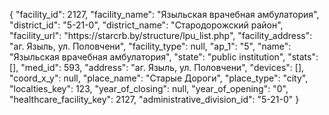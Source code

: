 {
    "facility_id": 2127,
    "facility_name": "Языльская врачебная амбулатория",
    "district_id": "5-21-0",
    "district_name": "Стародорожский район",
    "facility_url": "https:\/\/starcrb.by\/structure\/lpu_list.php",
    "facility_address": "аг. Языль, ул. Половчени",
    "facility_type": null,
    "ap_1": "5",
    "name": "Языльская врачебная амбулатория",
    "state": "public institution",
    "stats": [],
    "med_id": 593,
    "address": "аг. Языль, ул. Половчени",
    "devices": [],
    "coord_x_y": null,
    "place_name": "Старые Дороги",
    "place_type": "city",
    "localties_key": 123,
    "year_of_closing": null,
    "year_of_opening": "0",
    "healthcare_facility_key": 2127,
    "administrative_division_id": "5-21-0"
}
